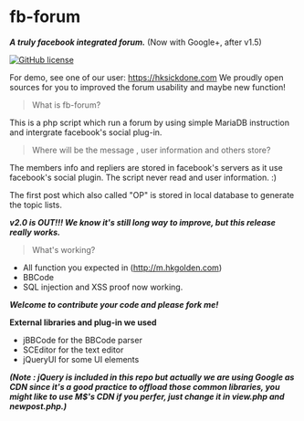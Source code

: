 # fb-forum
*****A truly facebook integrated forum.***** (Now with Google+, after v1.5)

[![GitHub license](https://img.shields.io/badge/license-Apache%202-blue.svg)](https://raw.githubusercontent.com/fbForum/fb-forum/master/LICENSE)

For demo, see one of our user:  https://hksickdone.com
We proudly open sources for you to improved the forum usability and maybe new function!


> What is fb-forum?

This is a php script which run a forum by using simple MariaDB instruction and intergrate facebook's social plug-in.

>Where will be the message , user information and others store?

The members  info and repliers are stored in facebook's servers as it use facebook's social plugin. The script never read and user information. :)

The first post which also called "OP" is stored in local database to generate the topic lists.

***v2.0 is OUT!!! We know it's still long way to improve, but this release really works.***

>What's working?

* All function you expected in (http://m.hkgolden.com)
* BBCode
* SQL injection and XSS proof now working.

***Welcome to contribute your code and please fork me!***

**External libraries and plug-in we used**
* jBBCode for the BBCode parser
* SCEditor for the text editor
* jQueryUI for some UI elements

*****(Note : jQuery is included in this repo but actually we are using Google as CDN since it's a good practice to offload those common libraries, you might like to use M$'s CDN if you perfer, just change it in view.php and newpost.php.)*****

